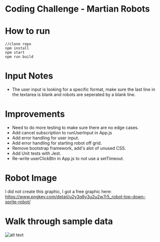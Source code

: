 # Coding Challenge - Martian Robots

# How to run
```
//clone repo
npm install
npm start
npm run build
```

# Input Notes
* The user input is looking for a specific format, make sure the last line in the textarea is blank and robots are seperated by a blank line.

# Improvements
* Need to do more testing to make sure there are no edge cases.
* Add cancel subscription to runUserInput in App.js
* Add error handling for user input.
* Add error handling for starting robot off grid.
* Remove bootstrap framework, add's alot of unused CSS.
* Add Unit tests with Jest.
* Re-write userClickBtn in App.js to not use a setTimeout.

# Robot Image
I did not create this graphic, I got a free graphic here: https://www.pngkey.com/detail/u2y3q8y3u2u2w7r5_robot-top-down-sprite-robot/

# Walk through sample data
![alt text](http://drewscott.org/sample-data.jpg)